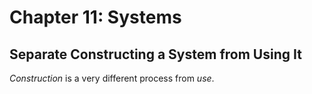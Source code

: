 # Chapter 11: Systems

## Separate Constructing a System from Using It

_Construction_ is a very different process from _use_.
